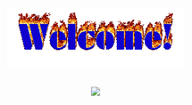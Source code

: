


<div align="center">
<img src="assets/welcome-fire.gif" alt="Welcome" align="center">
</div>

   <br />
 <p align="center"><img src="https://i.giphy.com/RThN0hOS2GO4M.gif" /></p>
  <br />
